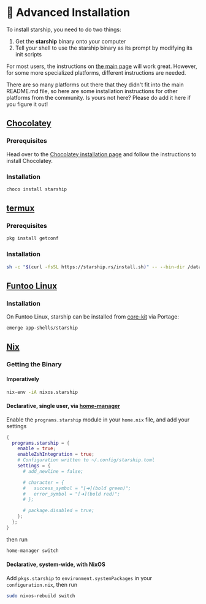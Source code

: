 # 🚀 Advanced Installation

To install starship, you need to do two things:

1. Get the **starship** binary onto your computer
1. Tell your shell to use the starship binary as its prompt by modifying its init scripts

For most users, the instructions on [the main page](/guide/#🚀-installation) will work great. However, for some more specialized platforms, different instructions are needed.

There are so many platforms out there that they didn't fit into the main README.md file, so here are some installation instructions for other platforms from the community. Is yours not here? Please do add it here if you figure it out!

## [Chocolatey](https://chocolatey.org)

### Prerequisites

Head over to the [Chocolatey installation page](https://chocolatey.org/install) and follow the instructions to install Chocolatey.

### Installation

```powershell
choco install starship
```

## [termux](https://termux.com)

### Prerequisites

```sh
pkg install getconf
```

### Installation

```sh
sh -c "$(curl -fsSL https://starship.rs/install.sh)" -- --bin-dir /data/data/com.termux/files/usr/bin
```

## [Funtoo Linux](https://www.funtoo.org/Welcome)

### Installation

On Funtoo Linux, starship can be installed from [core-kit](https://github.com/funtoo/core-kit/tree/1.4-release/app-shells/starship) via Portage:

```sh
emerge app-shells/starship
```

## [Nix](https://nixos.wiki/wiki/Nix)

### Getting the Binary

#### Imperatively

```sh
nix-env -iA nixos.starship
```

#### Declarative, single user, via [home-manager](https://github.com/nix-community/home-manager)

Enable the `programs.starship` module in your `home.nix` file, and add your settings

```nix
{
  programs.starship = {
    enable = true;
    enableZshIntegration = true;
    # Configuration written to ~/.config/starship.toml
    settings = {
      # add_newline = false;

      # character = {
      #   success_symbol = "[➜](bold green)";
      #   error_symbol = "[➜](bold red)";
      # };

      # package.disabled = true;
    };
  };
}
```

then run

```sh
home-manager switch
```

#### Declarative, system-wide, with NixOS

Add `pkgs.starship` to `environment.systemPackages` in your `configuration.nix`, then run

```sh
sudo nixos-rebuild switch
```
